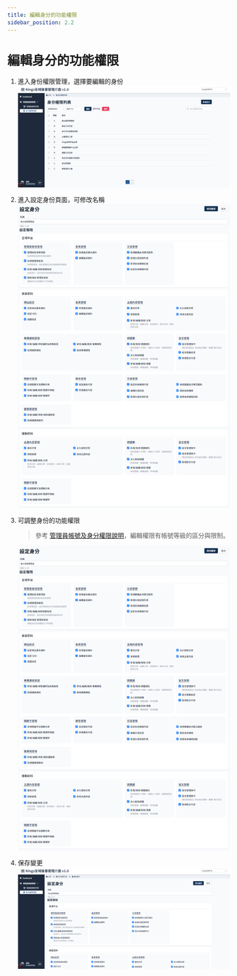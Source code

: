 ```yaml
---
title: 編輯身分的功能權限
sidebar_position: 2.2
---
```


# 編輯身分的功能權限

<!-- TODO 圖檔標示 -->

1. 進入身份權限管理，選擇要編輯的身份
   ![編輯身分權限](img/edit-role-01.png)

2. 進入設定身份頁面，可修改名稱
   ![編輯身分權限](img/edit-role-02.png)

3. 可調整身份的功能權限

    > 參考 [管理員帳號及身分權限說明](./administer-rules.md)，編輯權限有帳號等級的區分與限制。

    ![編輯身分權限](img/edit-role-03.png)

4. 保存變更
   ![編輯身分權限](img/edit-role-04.png)
